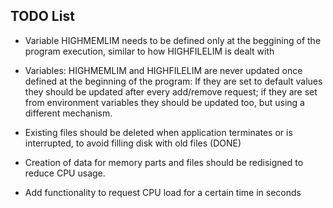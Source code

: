 ## TODO List

* Variable HIGHMEMLIM needs to be defined only at the beggining of the program execution, similar to how HIGHFILELIM is dealt with

* Variables: HIGHMEMLIM and HIGHFILELIM are never updated once defined at the beginning of the program: If they are set to default values they should be updated after every add/remove request; if they are set from environment variables they should be updated too, but using a different mechanism.

* Existing files should be deleted when application terminates or is interrupted, to avoid filling disk with old files (DONE)

* Creation of data for memory parts and files should be redisigned to reduce CPU usage. 

* Add functionality to request CPU load for a certain time in seconds
